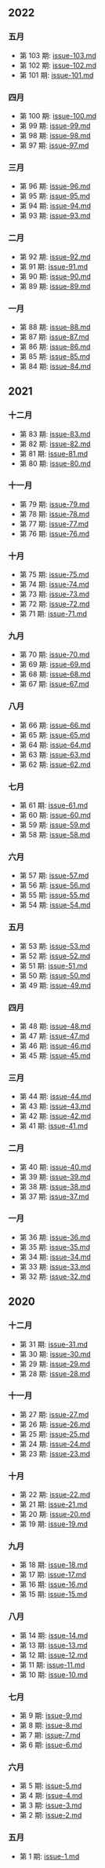 ## 2022
### 五月
* 第 103 期: [issue-103.md](./docs/issue-103.md)
* 第 102 期: [issue-102.md](./docs/issue-102.md)
* 第 101 期: [issue-101.md](./docs/issue-101.md)
### 四月
* 第 100 期: [issue-100.md](./docs/issue-100.md)
* 第 99 期: [issue-99.md](./docs/issue-99.md)
* 第 98 期: [issue-98.md](./docs/issue-98.md)
* 第 97 期: [issue-97.md](./docs/issue-97.md)
### 三月
* 第 96 期: [issue-96.md](./docs/issue-96.md)
* 第 95 期: [issue-95.md](./docs/issue-95.md)
* 第 94 期: [issue-94.md](./docs/issue-94.md)
* 第 93 期: [issue-93.md](./docs/issue-93.md)
### 二月
* 第 92 期: [issue-92.md](./docs/issue-92.md)
* 第 91 期: [issue-91.md](./docs/issue-91.md)
* 第 90 期: [issue-90.md](./docs/issue-90.md)
* 第 89 期: [issue-89.md](./docs/issue-89.md)
### 一月
* 第 88 期: [issue-88.md](./docs/issue-88.md)
* 第 87 期: [issue-87.md](./docs/issue-87.md)
* 第 86 期: [issue-86.md](./docs/issue-86.md)
* 第 85 期: [issue-85.md](./docs/issue-85.md)
* 第 84 期: [issue-84.md](./docs/issue-84.md)
## 2021
### 十二月
* 第 83 期: [issue-83.md](./docs/issue-83.md)
* 第 82 期: [issue-82.md](./docs/issue-82.md)
* 第 81 期: [issue-81.md](./docs/issue-81.md)
* 第 80 期: [issue-80.md](./docs/issue-80.md)
### 十一月
* 第 79 期: [issue-79.md](./docs/issue-79.md)
* 第 78 期: [issue-78.md](./docs/issue-78.md)
* 第 77 期: [issue-77.md](./docs/issue-77.md)
* 第 76 期: [issue-76.md](./docs/issue-76.md)
### 十月
* 第 75 期: [issue-75.md](./docs/issue-75.md)
* 第 74 期: [issue-74.md](./docs/issue-74.md)
* 第 73 期: [issue-73.md](./docs/issue-73.md)
* 第 72 期: [issue-72.md](./docs/issue-72.md)
* 第 71 期: [issue-71.md](./docs/issue-71.md)
### 九月
* 第 70 期: [issue-70.md](./docs/issue-70.md)
* 第 69 期: [issue-69.md](./docs/issue-69.md)
* 第 68 期: [issue-68.md](./docs/issue-68.md)
* 第 67 期: [issue-67.md](./docs/issue-67.md)
### 八月
* 第 66 期: [issue-66.md](./docs/issue-66.md)
* 第 65 期: [issue-65.md](./docs/issue-65.md)
* 第 64 期: [issue-64.md](./docs/issue-64.md)
* 第 63 期: [issue-63.md](./docs/issue-63.md)
* 第 62 期: [issue-62.md](./docs/issue-62.md)
### 七月
* 第 61 期: [issue-61.md](./docs/issue-61.md)
* 第 60 期: [issue-60.md](./docs/issue-60.md)
* 第 59 期: [issue-59.md](./docs/issue-59.md)
* 第 58 期: [issue-58.md](./docs/issue-58.md)
### 六月
* 第 57 期: [issue-57.md](./docs/issue-57.md)
* 第 56 期: [issue-56.md](./docs/issue-56.md)
* 第 55 期: [issue-55.md](./docs/issue-55.md)
* 第 54 期: [issue-54.md](./docs/issue-54.md)
### 五月
* 第 53 期: [issue-53.md](./docs/issue-53.md)
* 第 52 期: [issue-52.md](./docs/issue-52.md)
* 第 51 期: [issue-51.md](./docs/issue-51.md)
* 第 50 期: [issue-50.md](./docs/issue-50.md)
* 第 49 期: [issue-49.md](./docs/issue-49.md)
### 四月
* 第 48 期: [issue-48.md](./docs/issue-48.md)
* 第 47 期: [issue-47.md](./docs/issue-47.md)
* 第 46 期: [issue-46.md](./docs/issue-46.md)
* 第 45 期: [issue-45.md](./docs/issue-45.md)
### 三月
* 第 44 期: [issue-44.md](./docs/issue-44.md)
* 第 43 期: [issue-43.md](./docs/issue-43.md)
* 第 42 期: [issue-42.md](./docs/issue-42.md)
* 第 41 期: [issue-41.md](./docs/issue-41.md)
### 二月
* 第 40 期: [issue-40.md](./docs/issue-40.md)
* 第 39 期: [issue-39.md](./docs/issue-39.md)
* 第 38 期: [issue-38.md](./docs/issue-38.md)
* 第 37 期: [issue-37.md](./docs/issue-37.md)
### 一月
* 第 36 期: [issue-36.md](./docs/issue-36.md)
* 第 35 期: [issue-35.md](./docs/issue-35.md)
* 第 34 期: [issue-34.md](./docs/issue-34.md)
* 第 33 期: [issue-33.md](./docs/issue-33.md)
* 第 32 期: [issue-32.md](./docs/issue-32.md)
## 2020
### 十二月
* 第 31 期: [issue-31.md](./docs/issue-31.md)
* 第 30 期: [issue-30.md](./docs/issue-30.md)
* 第 29 期: [issue-29.md](./docs/issue-29.md)
* 第 28 期: [issue-28.md](./docs/issue-28.md)
### 十一月
* 第 27 期: [issue-27.md](./docs/issue-27.md)
* 第 26 期: [issue-26.md](./docs/issue-26.md)
* 第 25 期: [issue-25.md](./docs/issue-25.md)
* 第 24 期: [issue-24.md](./docs/issue-24.md)
* 第 23 期: [issue-23.md](./docs/issue-23.md)
### 十月
* 第 22 期: [issue-22.md](./docs/issue-22.md)
* 第 21 期: [issue-21.md](./docs/issue-21.md)
* 第 20 期: [issue-20.md](./docs/issue-20.md)
* 第 19 期: [issue-19.md](./docs/issue-19.md)
### 九月
* 第 18 期: [issue-18.md](./docs/issue-18.md)
* 第 17 期: [issue-17.md](./docs/issue-17.md)
* 第 16 期: [issue-16.md](./docs/issue-16.md)
* 第 15 期: [issue-15.md](./docs/issue-15.md)
### 八月
* 第 14 期: [issue-14.md](./docs/issue-14.md)
* 第 13 期: [issue-13.md](./docs/issue-13.md)
* 第 12 期: [issue-12.md](./docs/issue-12.md)
* 第 11 期: [issue-11.md](./docs/issue-11.md)
* 第 10 期: [issue-10.md](./docs/issue-10.md)
### 七月
* 第 9 期: [issue-9.md](./docs/issue-9.md)
* 第 8 期: [issue-8.md](./docs/issue-8.md)
* 第 7 期: [issue-7.md](./docs/issue-7.md)
* 第 6 期: [issue-6.md](./docs/issue-6.md)
### 六月
* 第 5 期: [issue-5.md](./docs/issue-5.md)
* 第 4 期: [issue-4.md](./docs/issue-4.md)
* 第 3 期: [issue-3.md](./docs/issue-3.md)
* 第 2 期: [issue-2.md](./docs/issue-2.md)
### 五月
* 第 1 期: [issue-1.md](./docs/issue-1.md)